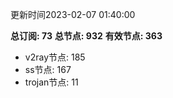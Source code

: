 更新时间2023-02-07 01:40:00

**总订阅: 73**
**总节点: 932**
**有效节点: 363**
- v2ray节点: 185
- ss节点: 167
- trojan节点: 11
